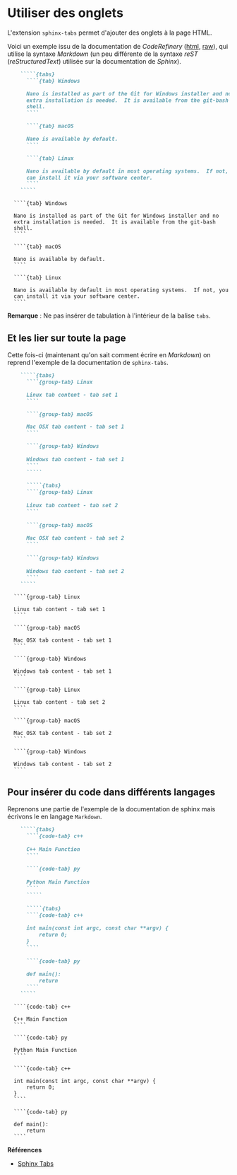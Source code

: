 # Utiliser des onglets

L'extension `sphinx-tabs` permet d'ajouter des onglets à la page HTML.

Voici un exemple issu de la documentation de *CodeRefinery* ([html](https://coderefinery.github.io/installation/editors/), [raw](https://raw.githubusercontent.com/coderefinery/installation/main/content/editors.md)), qui utilise la syntaxe *Markdown* (un peu différente de la syntaxe *reST* (*reStructuredText*) utilisée sur la documentation de *Sphinx*).

```markdown
    `````{tabs}
      ````{tab} Windows

      Nano is installed as part of the Git for Windows installer and no
      extra installation is needed.  It is available from the git-bash
      shell.
      ````

      ````{tab} macOS

      Nano is available by default.
      ````

      ````{tab} Linux

      Nano is available by default in most operating systems.  If not, you
      can install it via your software center.
      ````
    `````
```

`````{tabs}
  ````{tab} Windows

  Nano is installed as part of the Git for Windows installer and no
  extra installation is needed.  It is available from the git-bash
  shell.
  ````

  ````{tab} macOS

  Nano is available by default.
  ````

  ````{tab} Linux

  Nano is available by default in most operating systems.  If not, you
  can install it via your software center.
  ````
`````

**Remarque** : Ne pas insérer de tabulation à l'intérieur de la balise `tabs`.


## Et les lier sur toute la page

Cette fois-ci (maintenant qu'on sait comment écrire en *Markdown*) on reprend l'exemple de la documentation de `sphinx-tabs`.

```markdown
    `````{tabs}
      ````{group-tab} Linux

      Linux tab content - tab set 1
      ````

      ````{group-tab} macOS

      Mac OSX tab content - tab set 1
      ````

      ````{group-tab} Windows
  
      Windows tab content - tab set 1
      ````
      `````
  
      `````{tabs}
      ````{group-tab} Linux
  
      Linux tab content - tab set 2
      ````
  
      ````{group-tab} macOS
  
      Mac OSX tab content - tab set 2
      ````
  
      ````{group-tab} Windows
  
      Windows tab content - tab set 2
      ````
    `````
```


`````{tabs}
  ````{group-tab} Linux

  Linux tab content - tab set 1
  ````

  ````{group-tab} macOS

  Mac OSX tab content - tab set 1
  ````

  ````{group-tab} Windows

  Windows tab content - tab set 1
  ````
`````

`````{tabs}
  ````{group-tab} Linux

  Linux tab content - tab set 2
  ````

  ````{group-tab} macOS

  Mac OSX tab content - tab set 2
  ````

  ````{group-tab} Windows

  Windows tab content - tab set 2
  ````
`````


## Pour insérer du code dans différents langages

Reprenons une partie de l'exemple de la documentation de sphinx mais écrivons le en langage `Markdown`.

```markdown
    `````{tabs}
      ````{code-tab} c++
  
      C++ Main Function
      ````
  
      ````{code-tab} py
  
      Python Main Function
      ````
      `````
  
      `````{tabs}
      ````{code-tab} c++
  
      int main(const int argc, const char **argv) {
          return 0;
      }
      ````
  
      ````{code-tab} py
  
      def main():
          return
      ````
    `````
```


`````{tabs}
  ````{code-tab} c++
  
  C++ Main Function
  ````
  
  ````{code-tab} py
  
  Python Main Function
  ````
`````

`````{tabs}
  ````{code-tab} c++
  
  int main(const int argc, const char **argv) {
      return 0;
  }
  ````
  
  ````{code-tab} py
  
  def main():
      return
  ````
`````


**Références**

- [Sphinx Tabs](https://sphinx-tabs.readthedocs.io/en/latest/)